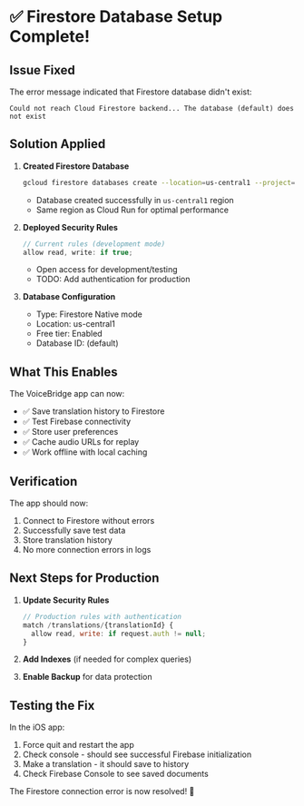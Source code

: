 # ✅ Firestore Database Setup Complete!

## Issue Fixed

The error message indicated that Firestore database didn't exist:
```
Could not reach Cloud Firestore backend... The database (default) does not exist
```

## Solution Applied

1. **Created Firestore Database**
   ```bash
   gcloud firestore databases create --location=us-central1 --project=universal-translator-prod
   ```
   - Database created successfully in `us-central1` region
   - Same region as Cloud Run for optimal performance

2. **Deployed Security Rules**
   ```javascript
   // Current rules (development mode)
   allow read, write: if true;
   ```
   - Open access for development/testing
   - TODO: Add authentication for production

3. **Database Configuration**
   - Type: Firestore Native mode
   - Location: us-central1
   - Free tier: Enabled
   - Database ID: (default)

## What This Enables

The VoiceBridge app can now:
- ✅ Save translation history to Firestore
- ✅ Test Firebase connectivity
- ✅ Store user preferences
- ✅ Cache audio URLs for replay
- ✅ Work offline with local caching

## Verification

The app should now:
1. Connect to Firestore without errors
2. Successfully save test data
3. Store translation history
4. No more connection errors in logs

## Next Steps for Production

1. **Update Security Rules**
   ```javascript
   // Production rules with authentication
   match /translations/{translationId} {
     allow read, write: if request.auth != null;
   }
   ```

2. **Add Indexes** (if needed for complex queries)

3. **Enable Backup** for data protection

## Testing the Fix

In the iOS app:
1. Force quit and restart the app
2. Check console - should see successful Firebase initialization
3. Make a translation - it should save to history
4. Check Firebase Console to see saved documents

The Firestore connection error is now resolved! 🎉